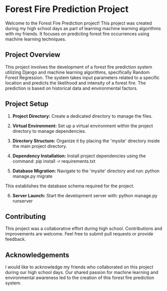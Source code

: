 # Forest Fire Prediction Project

Welcome to the Forest Fire Prediction project! This project was created during my high school days as part of learning machine learning algorithms with my friends. It focuses on predicting forest fire occurrences using machine learning techniques.

## Project Overview

This project involves the development of a forest fire prediction system utilizing Django and machine learning algorithms, specifically Random Forest Regression. The system takes input parameters related to a specific location and predicts the likelihood and intensity of a forest fire. The prediction is based on historical data and environmental factors.

## Project Setup

1. **Project Directory:** Create a dedicated directory to manage the files.

2. **Virtual Environment:** Set up a virtual environment within the project directory to manage dependencies.

3. **Directory Structure:** Organize it by placing the 'mysite' directory inside the main project directory.

4. **Dependency Installation:** Install project dependencies using the command:  pip install -r requirements.txt

5. **Database Migration:** Navigate to the 'mysite' directory and run: python manage.py migrate

This establishes the database schema required for the project.

6. **Server Launch:** Start the development server with: python manage.py runserver

## Contributing

This project was a collaborative effort during high school. Contributions and improvements are welcome. Feel free to submit pull requests or provide feedback.

## Acknowledgements

I would like to acknowledge my friends who collaborated on this project during our high school days. Our shared passion for machine learning and environmental awareness led to the creation of this forest fire prediction system.




